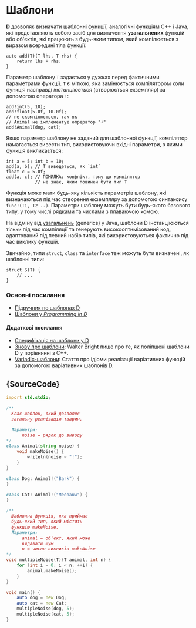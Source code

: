 # Шаблони

**D** дозволяє визначати шаблонні функції, аналогічні функціям C++ і
Java, якi представляють собою засiб для визначення **узагальнених**
функцій або об'єктiв, які працюють з будь-яким типом, який компілюється
з виразом всередині тіла функції:


    auto add(T)(T lhs, T rhs) {
        return lhs + rhs;
    }

Параметр шаблону `Т` задається у дужках перед фактичними параметрами
функції. `Т` є міткою, яка замінюється компілятором коли функція
насправді *інстанціюється* (створюється екземпляр) за допомогою
оператора `!`:


    add!int(5, 10);
    add!float(5.0f, 10.0f);
    // не скомпiлюється, так як
    // Animal не iмплементує опрератор "+"
    add!Animal(dog, cat);

Якщо параметр шаблону не заданий для шаблонної функції, компілятор
намагається вивести тип, використовуючи вхідні параметри, з якими
функція викликається:

    int a = 5; int b = 10;
    add(a, b); // T виведеться, як `int`
    float c = 5.0f;
    add(a, c); // ПОМИЛКА: конфлікт, тому що компілятор
               // не знає, яким повинен бути тип T

Функція може мати будь-яку кількість параметрів шаблону, якi
визначаються під час створення екземпляру за допомогою синтаксису
`func!(T1, T2 ..)`. Параметри шаблону можуть бути будь-якого базового
типу, у тому числі рядками та числами з плаваючою комою.

На відміну від [узагальнень](https://uk.wikipedia.org/wiki/%D0%A3%D0%B7%D0%B0%D0%B3%D0%B0%D0%BB%D1%8C%D0%BD%D0%B5%D0%BD%D0%BD%D1%8F_%D0%B2_Java)
(generics) у Java, шаблони D iнстанціюються тiльки пiд час компіляції
та генерують високооптимізований код, адаптований під певний набір
типів, які використовуються фактично пiд час виклику функцій.

Звичайно, типи `struct`, `class` та `interface` теж можуть бути
визначені, як шаблоннi типи:

    struct S(T) {
        // ...
    }

### Основнi посилання

- [Підручник по шаблонах D](https://github.com/PhilippeSigaud/D-templates-tutorial)
- [Шаблони у _Programming in D_](http://ddili.org/ders/d.en/templates.html)

#### Додаткові посилання

- [Специфiкацiя на шаблони у D](https://dlang.org/spec/template.html)
- [Знову про шаблони](http://dlang.org/templates-revisited.html):  Walter Bright пише про те, як поліпшенi шаблони D у порiвняннi з C++.
- [Variadic-шаблони](http://dlang.org/variadic-function-templates.html): Стаття про ідіоми реалізації варіативних функцій за допомогою варіативних шаблонiв D.

## {SourceCode}

```d
import std.stdio;

/**
  Клас-шаблон, який дозволяє
  загальну реалізацію тварин.

  Параметри:
      noise = рядок до виводу
*/
class Animal(string noise) {
    void makeNoise() {
        writeln(noise ~ "!");
    }
}

class Dog: Animal!("Bark") {
}

class Cat: Animal!("Meeoauw") {
}

/**
  Шаблонна функція, яка приймає
  будь-який тип, який містить
  функцію makeNoise.
  Параметри:
      animal = об'єкт, який може
      видавати шум
      n = число викликiв makeNoise
*/
void multipleNoise(T)(T animal, int n) {
    for (int i = 0; i < n; ++i) {
        animal.makeNoise();
    }
}

void main() {
    auto dog = new Dog;
    auto cat = new Cat;
    multipleNoise(dog, 5);
    multipleNoise(cat, 5);
}
```
